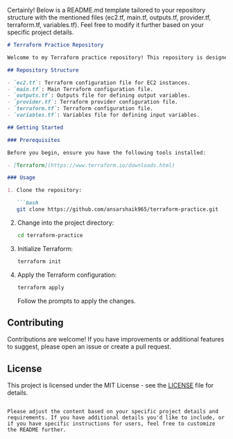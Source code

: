 Certainly! Below is a README.md template tailored to your repository structure with the mentioned files (ec2.tf, main.tf, outputs.tf, provider.tf, terraform.tf, variables.tf). Feel free to modify it further based on your specific project details.

```markdown
# Terraform Practice Repository

Welcome to my Terraform practice repository! This repository is designed for learning and practicing Terraform for infrastructure as code (IaC).

## Repository Structure

- `ec2.tf`: Terraform configuration file for EC2 instances.
- `main.tf`: Main Terraform configuration file.
- `outputs.tf`: Outputs file for defining output variables.
- `provider.tf`: Terraform provider configuration file.
- `terraform.tf`: Terraform configuration file.
- `variables.tf`: Variables file for defining input variables.

## Getting Started

### Prerequisites

Before you begin, ensure you have the following tools installed:

- [Terraform](https://www.terraform.io/downloads.html)

### Usage

1. Clone the repository:

   ```bash
   git clone https://github.com/ansarshaik965/terraform-practice.git
   ```

2. Change into the project directory:

   ```bash
   cd terraform-practice
   ```

3. Initialize Terraform:

   ```bash
   terraform init
   ```

4. Apply the Terraform configuration:

   ```bash
   terraform apply
   ```

   Follow the prompts to apply the changes.

## Contributing

Contributions are welcome! If you have improvements or additional features to suggest, please open an issue or create a pull request.

## License

This project is licensed under the MIT License - see the [LICENSE](LICENSE) file for details.
```

Please adjust the content based on your specific project details and requirements. If you have additional details you'd like to include, or if you have specific instructions for users, feel free to customize the README further.
